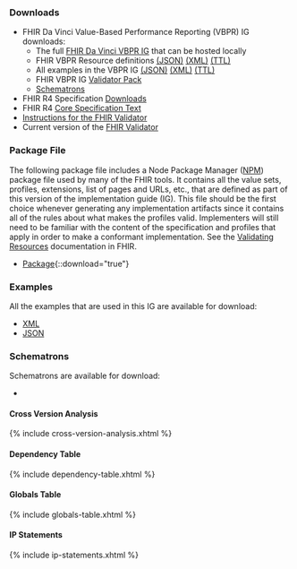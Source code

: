 ### Downloads
* FHIR Da Vinci Value-Based Performance Reporting (VBPR) IG downloads:
    * The full [FHIR Da Vinci VBPR IG](full-ig.zip) that can be hosted locally
    * FHIR VBPR Resource definitions [(JSON)](definitions.json.zip) [(XML)](definitions.xml.zip) [(TTL)](definitions.ttl.zip)
    * All examples in the VBPR IG [(JSON)](examples.json.zip) [(XML)](examples.xml.zip) [(TTL)](examples.ttl.zip)
    * FHIR VBPR IG [Validator Pack](validator-hl7.fhir.us.davinci-vbpr.pack)
    * [Schematrons](schematrons.zip)
* FHIR R4 Specification [Downloads](http://hl7.org/fhir/R4/downloads.html)
* FHIR R4 [Core Specification Text](http://hl7.org/fhir/R4/fhir-spec.zip)
* [Instructions for the FHIR Validator](https://confluence.hl7.org/display/FHIR/Using+the+FHIR+Validator)
* Current version of the [FHIR Validator](https://fhir.github.io/latest-ig-validator/org.hl7.fhir.validator.jar)

### Package File

The following package file includes a Node Package Manager ([NPM](https://hl7.org/fhir/packages.html)) package file used by many of the FHIR tools. It contains all the value sets, profiles, extensions, list of pages and URLs, etc., that are defined as part of this version of the implementation guide (IG). This file should be the first choice whenever generating any implementation artifacts since it contains all of the rules about what makes the profiles valid. Implementers will still need to be familiar with the content of the specification and profiles that apply in order to make a conformant implementation. See the [Validating Resources]({{site.data.fhir.path}}validation.html) documentation in FHIR.

- [Package](package.tgz){::download="true"}

### Examples

All the examples that are used in this IG are available for download:

- [XML](examples.xml.zip)
- [JSON](examples.json.zip)

### Schematrons

Schematrons are available for download:

- 

#### Cross Version Analysis

{% include cross-version-analysis.xhtml %}

#### Dependency Table

{% include dependency-table.xhtml %}

#### Globals Table

{% include globals-table.xhtml %}

#### IP Statements

{% include ip-statements.xhtml %}
